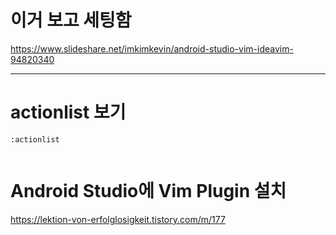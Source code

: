 # 이거 보고 세팅함 

https://www.slideshare.net/imkimkevin/android-studio-vim-ideavim-94820340

<hr>

# actionlist 보기 

```
:actionlist
  
```


# Android Studio에 Vim Plugin 설치 

https://lektion-von-erfolglosigkeit.tistory.com/m/177

